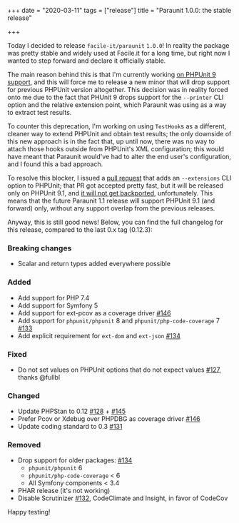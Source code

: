 +++
date = "2020-03-11"
tags = ["release"]
title = "Paraunit 1.0.0: the stable release"

+++

Today I decided to release `facile-it/paraunit` `1.0.0`! In reality the package was pretty stable and widely used at Facile.it for a long time, but right now I wanted to step forward and declare it officially stable. 

The main reason behind this is that I'm currently working [on PHPUnit 9 support](https://github.com/facile-it/paraunit/pull/149), and this will force me to release a new minor that will drop support for previous PHPUnit version altogether. This decision was in reality forced onto me due to the fact that PHUnit 9 drops support for the `--printer` CLI option and the relative extension point, which Paraunit was using as a way to extract test results.

To counter this deprecation, I'm working on using `TestHook`s as a different, cleaner way to extend PHPUnit and obtain test results; the only downside of this new approach is in the fact that, up until now, there was no way to attach those hooks outside from PHPUnit's XML configuration; this would have meant that Paraunit would've had to alter the end user's configuration, and I found this a bad approach. 

To resolve this blocker, I issued a [pull request](https://github.com/sebastianbergmann/phpunit/pull/4136) that adds an `--extensions` CLI option to PHPUnit; that PR got accepted pretty fast, but it will be released only on PHPUnit 9.1, and [it will not get backported](https://github.com/sebastianbergmann/phpunit/issues/4131#issuecomment-596403054), unfortunately. This means that the future Paraunit 1.1 release will support PHPUnit 9.1 (and forward) only, without any support overlap from the previous releases.

Anyway, this is still good news! Below, you can find the full changelog for this release, compared to the last 0.x tag (0.12.3):

### Breaking changes
 * Scalar and return types added everywhere possible

### Added
 * Add support for PHP 7.4
 * Add support for Symfony 5
 * Add support for ext-pcov as a coverage driver [#146](https://github.com/facile-it/paraunit/pull/146)
 * Add support for `phpunit/phpunit` 8 and `phpunit/php-code-coverage` 7 [#133](https://github.com/facile-it/paraunit/pull/133)
 * Add explicit requirement for `ext-dom` and `ext-json` [#134](https://github.com/facile-it/paraunit/pull/134)

### Fixed
 * Do not set values on PHPUnit options that do not expect values [#127](https://github.com/facile-it/paraunit/pull/127), thanks @fullbl

### Changed
 * Update PHPStan to 0.12 [#128](https://github.com/facile-it/paraunit/pull/128) + [#145](https://github.com/facile-it/paraunit/pull/145)
 * Prefer Pcov or Xdebug over PHPDBG as coverage driver [#146](https://github.com/facile-it/paraunit/pull/146)
 * Update coding standard to 0.3 [#131](https://github.com/facile-it/paraunit/pull/131)

### Removed
 * Drop support for older packages: [#134](https://github.com/facile-it/paraunit/pull/134)
   * `phpunit/phpunit` 6 
   * `phpunit/php-code-coverage` < 6
   * All Symfony components < 3.4
 * PHAR release (it's not working)
 * Disable Scrutinizer [#132](https://github.com/facile-it/paraunit/pull/132), CodeClimate and Insight, in favor of CodeCov


Happy testing!

